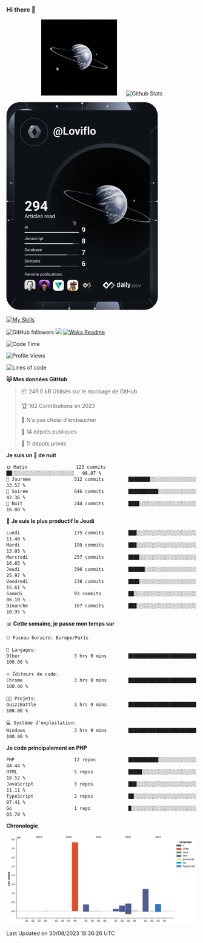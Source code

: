### Hi there 👋

<p align="center">
  <img src="https://github.com/Loviflo/Loviflo/blob/main/img/portrait.jpg" alt="Loviflo" height="200" style="margin-right: 20px"/>
  <img src="https://github-readme-stats.vercel.app/api?username=Loviflo&show_icons=true&theme=graywhite" alt="Github Stats" />
</p>

<a href="https://app.daily.dev/loviflo"><img src="https://github.com/loviflo/loviflo/blob/main/devcard.svg" width="400" alt="Loviflo's Dev Card"/></a>


[![My Skills](https://skillicons.dev/icons?i=php,laravel,symfony,mysql,js,ts,html,css,sass,angular,docker,webpack,vscode,figma,git,github,gitlab)](https://skillicons.dev)


![GitHub followers](https://img.shields.io/github/followers/Loviflo?label=Follow&style=social)
![](https://visitor-badge.glitch.me/badge?page_id=Loviflo.Loviflo)
[![Waka Readme](https://github.com/Loviflo/Loviflo/actions/workflows/update-stats.yml/badge.svg)](https://github.com/Loviflo/Loviflo/actions/workflows/update-stats.yml)

<!--START_SECTION:waka-->
![Code Time](http://img.shields.io/badge/Code%20Time-1%2C450%20hrs%2058%20mins-blue)

![Profile Views](http://img.shields.io/badge/Vues%20du%20profil-0-blue)

![Lines of code](https://img.shields.io/badge/Depuis%20Hello%20World%2C%20j%27ai%20%C3%A9crit-6.7%20million%20Lignes%20de%20code-blue)

**🐱 Mes données GitHub** 

> 📦 249.0 kB Utilisés sur le stockage de GitHub 
 > 
> 🏆 162 Contributions en 2023
 > 
> 🚫 N'a pas choisi d'embaucher
 > 
> 📜 14 dépots publiques 
 > 
> 🔑 11 dépots privés 
 > 
**Je suis un 🦉 de nuit** 

```text
🌞 Matin                  123 commits         ██░░░░░░░░░░░░░░░░░░░░░░░   08.07 % 
🌆 Journée                512 commits         ████████░░░░░░░░░░░░░░░░░   33.57 % 
🌃 Soirée                 646 commits         ███████████░░░░░░░░░░░░░░   42.36 % 
🌙 Nuit                   244 commits         ████░░░░░░░░░░░░░░░░░░░░░   16.00 % 
```
📅 **Je suis le plus productif le Jeudi** 

```text
Lundi                    175 commits         ███░░░░░░░░░░░░░░░░░░░░░░   11.48 % 
Mardi                    199 commits         ███░░░░░░░░░░░░░░░░░░░░░░   13.05 % 
Mercredi                 257 commits         ████░░░░░░░░░░░░░░░░░░░░░   16.85 % 
Jeudi                    396 commits         ██████░░░░░░░░░░░░░░░░░░░   25.97 % 
Vendredi                 238 commits         ████░░░░░░░░░░░░░░░░░░░░░   15.61 % 
Samedi                   93 commits          ██░░░░░░░░░░░░░░░░░░░░░░░   06.10 % 
Dimanche                 167 commits         ███░░░░░░░░░░░░░░░░░░░░░░   10.95 % 
```


📊 **Cette semaine, je passe mon temps sur** 

```text
🕑︎ Fuseau horaire: Europe/Paris

💬 Langages: 
Other                    3 hrs 9 mins        █████████████████████████   100.00 % 

🔥 Éditeurs de code: 
Chrome                   3 hrs 9 mins        █████████████████████████   100.00 % 

🐱‍💻 Projets: 
QuizzBattle              3 hrs 9 mins        █████████████████████████   100.00 % 

💻 Système d'exploitation: 
Windows                  3 hrs 9 mins        █████████████████████████   100.00 % 
```

**Je code principalement en PHP** 

```text
PHP                      12 repos            ███████████░░░░░░░░░░░░░░   44.44 % 
HTML                     5 repos             █████░░░░░░░░░░░░░░░░░░░░   18.52 % 
JavaScript               3 repos             ███░░░░░░░░░░░░░░░░░░░░░░   11.11 % 
TypeScript               2 repos             ██░░░░░░░░░░░░░░░░░░░░░░░   07.41 % 
Go                       1 repo              █░░░░░░░░░░░░░░░░░░░░░░░░   03.70 % 
```



**Chronologie**

![Lines of Code chart](https://raw.githubusercontent.com/Loviflo/Loviflo/main/assets/bar_graph.png)


 Last Updated on 30/08/2023 18:36:26 UTC
<!--END_SECTION:waka-->
